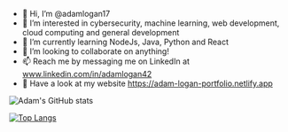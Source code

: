 - 👋 Hi, I’m @adamlogan17
- 👀 I’m interested in cybersecurity, machine learning, web development, cloud computing and general development 
- 🌱 I’m currently learning NodeJs, Java, Python and React
- 💞️ I’m looking to collaborate on anything!
- 📫 Reach me by messaging me on LinkedIn at www.linkedin.com/in/adamlogan42
- 👀 Have a look at my website https://adam-logan-portfolio.netlify.app

![Adam's GitHub stats](https://github-readme-stats.vercel.app/api?username=adamlogan17&show_icons=true&theme=synthwave)

[![Top Langs](https://github-readme-stats.vercel.app/api/top-langs/?username=adamlogan17&layout=donut&theme=synthwave)](https://github.com/anuraghazra/github-readme-stats)

<!---
adamlogan17/adamlogan17 is a ✨ special ✨ repository because its `README.md` (this file) appears on your GitHub profile.
You can click the Preview link to take a look at your changes.
--->
